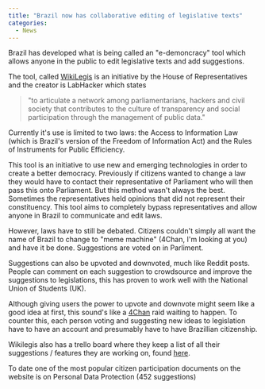 ```yaml
---
title: "Brazil now has collaborative editing of legislative texts"
categories:
  - News
---
```


Brazil has developed what is being called an "e-demoncracy" tool which allows anyone in the public to edit legislative texts and add suggestions.


The tool, called [WikiLegis](https://github.com/labhackercd/wikilegis) is an initiative by the House of Representatives and the creator is LabHacker which states 
>"to articulate a network among parliamentarians, hackers and civil society that contributes to the culture of transparency and social participation through the management of public data."

Currently it's use is limited to two laws: the Access to Information Law (which is Brazil's version of the Freedom of Information Act) and the Rules of Instruments for Public Efficiency.

This tool is an initiative to use new and emerging technologies in order to create a better democracy. Previously if citizens wanted to change a law they would have to contact their representative of Parliament who will then pass this onto Parliament. But this method wasn't always the best. Sometimes the representatives held opinions that did not represent their constituency. This tool aims to completely bypass representatives and allow anyone in Brazil to communicate and edit laws.

However, laws have to still be debated. Citizens couldn't simply all want the name of Brazil to change to "meme machine" (4Chan, I'm looking at you) and have it be done. Suggestions are voted on in Parliment. 

Suggestions can also be upvoted and downvoted, much like Reddit posts. People can comment on each suggestion to crowdsource and improve the suggestions to legislations, this has proven to work well with the National Union of Students (UK).

Although giving users the power to upvote and downvote might seem like a good idea at first, this sound's like a [4Chan](https://en.wikipedia.org/wiki/4chan) raid waiting to happen. To counter this, each person voting and suggesting new ideas to legislation have to have an account and presumably have to have Brazillian citizenship.

Wikilegis also has a trello board where they keep a list of all their suggestions / features they are working on, found [here](https://trello.com/b/b4hyvcH2/wikilegis).

To date one of the most popular citizen participation documents on the website is on Personal Data Protection (452 suggestions)